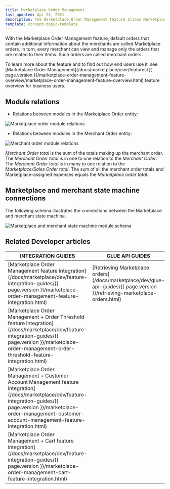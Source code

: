 ```yaml
---
title: Marketplace Order Management
last_updated: Apr 23, 2021
description: The Marketplace Order Management feature allows Marketplace customers to place orders
template: concept-topic-template
---
```


With the Marketplace Order Management feature, default orders that contain additional information about the merchants are called Marketplace orders. In turn, every merchant can view and manage only the orders that are related to their items. Such orders are called merchant orders.

To learn more about the feature and to find out how end users use it, see [Marketplace Order Management](/docs/marketplace/user/features/{{ page.version }}/marketplace-order-management-feature-overview/marketplace-order-management-feature-overview.html) feature overview for business users.

## Module relations

* Relations between modules in the Marketplace Order entity:

![Marketplace order module relations](https://spryker.s3.eu-central-1.amazonaws.com/docs/Marketplace/dev+guides/Feature+walkthroughs/Marketplace+Order+Management/Marketplace+order+module+relations.png)

* Relations between modules in the Merchant Order entity:

![Merchant order module relations](https://spryker.s3.eu-central-1.amazonaws.com/docs/Features/Marketplace/Marketplace+and+Merchant+orders/Merchant+order+feature+overview/merchant-order-module-relations.png)

*Merchant Order total* is the sum of the totals making up the merchant order. The *Merchant Order total* is in one to one relation to the *Merchant Order*. The *Merchant Order total* is in many to one relation to the *Marketplace/Sales Order total*. The sum of all the merchant order totals and Marketplace-assigned expenses equals the *Marketplace order total*.


## Marketplace and merchant state machine connections

The following schema illustrates the connections between the Marketplace and merchant state machine.

![Marketplace and merchant state machine module schema](https://spryker.s3.eu-central-1.amazonaws.com/docs/Features/Marketplace/Marketplace+and+Merchant+orders/Marketplace+and+Merchant+State+Machines+feature+overview/marketplace-and-merchant-state-machine-module-schema.png)


## Related Developer articles


|INTEGRATION GUIDES  |GLUE API GUIDES  |DATA IMPORT  | 
|---------|---------|---------|
| [Marketplace Order Management feature integration](/docs/marketplace/dev/feature-integration-guides/{{ page.version }}/marketplace-order-management-feature-integration.html)    | [Retrieving Marketplace orders](/docs/marketplace/dev/glue-api-guides/{{ page.version }}/retrieving-marketplace-orders.html)        | [File details: merchant_oms_process.csv](/docs/marketplace/dev/data-import/{{ page.version }}/file-details-merchant-oms-process-csv.html)        |
| [Marketplace Order Management + Order Threshold feature integration](/docs/marketplace/dev/feature-integration-guides/{{ page.version }}/marketplace-order-management-order-threshold-feature-integration.html)    |         | [File details: merchant-order-status.csv](/docs/marketplace/dev/data-import/{{ page.version }}/file-details-merchant-order-status-csv.html)        |
| [Marketplace Order Management + Customer Account Management feature integration](/docs/marketplace/dev/feature-integration-guides/{{ page.version }}/marketplace-order-management-customer-account-management-feature-integration.html)    |         |         |
|[Marketplace Order Management + Cart feature integration](/docs/marketplace/dev/feature-integration-guides/{{ page.version }}/marketplace-order-management-cart-feature-integration.html)     |         |         |
